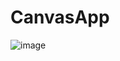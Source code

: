 # CanvasApp

![image](https://user-images.githubusercontent.com/9479367/55588708-ca8f1e80-572e-11e9-9073-a591b1143171.png)

